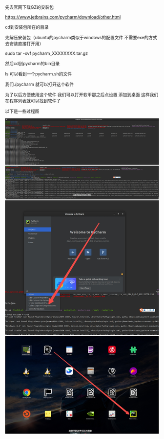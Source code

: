先去官网下载GZ的安装包

https://www.jetbrains.com/pycharm/download/other.html 

cd到安装包所在的目录

先解压安装包（ubuntu的pycharm类似于windows的配置文件 不需要exe的方式去安装直接打开用）

sudo tar -xvf pycharm_XXXXXXXX.tar.gz

然后cd到pycharm的bin目录

ls 可以看到一个pycharm.sh的文件

我们./pycharm 就可以打开这个软件

为了以后方便使用这个软件  我们可以打开软甲那之后点设置  添加到桌面  这样我们在程序列表就可以找到软件了

以下是一些过程图

![image](https://github.com/Helpdesk2500/Image/blob/main/py1.jpg)
![image](https://github.com/Helpdesk2500/Image/blob/main/py2.jpg)
![image](https://github.com/Helpdesk2500/Image/blob/main/py3.jpg)
![image](https://github.com/Helpdesk2500/Image/blob/main/py4.jpg)
